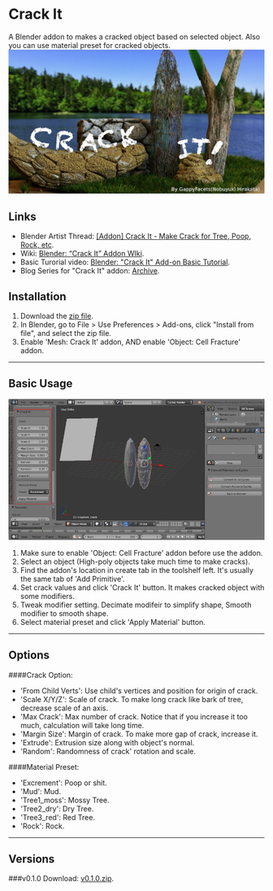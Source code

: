 # Crack It
A Blender addon to makes a cracked object based on selected object. Also you can use material preset for cracked objects.
![crackit_title1](/src/crackit_present_title1_1_credit1.jpg)

## Links
* Blender Artist Thread: [[Addon] Crack It - Make Crack for Tree, Poop, Rock, etc](https://blenderartists.org/forum/showthread.php?404683-Addon-Crack-It-Make-Crack-for-Tree-Poop-Rock-etc).
* Wiki: [Blender: “Crack It” Addon WIki](http://gappyfacets.com/2016/08/11/blender-crack-addon-basic-tutorial/).
* Basic Turorial video: [Blender: "Crack It" Add-on Basic Tutorial](https://youtu.be/uzWfIk0z4z8).
* Blog Series for "Crack It" addon: [Archive](http://gappyfacets.com/series/crackit_addon/).

## Installation
1. Download the [zip file](https://github.com/squarednob/crack_it/raw/master/crack_it.zip).
2. In Blender, go to File > Use Preferences > Add-ons, click "Install from file", and select the zip file.
3. Enable 'Mesh: Crack It' addon, AND enable 'Object: Cell Fracture' addon.

---


## Basic Usage
![crackit_tutorial_location1](/src/crackit_tutorial1_location1_sign1.png)

1. Make sure to enable 'Object: Cell Fracture' addon before use the addon.
2. Select an object (High-poly objects take much time to make cracks).
3. Find the addon's location in create tab in the toolshelf left. It's usually the same tab of 'Add Primitive'.
4. Set crack values and click 'Crack It' button. It makes cracked object with some modifiers.
5. Tweak modifier setting. Decimate modifeir to simplify shape, Smooth modifier to smooth shape.
6. Select material preset and click 'Apply Material' button.

---


## Options
####Crack Option:
* 'From Child Verts': Use child's vertices and position for origin of crack.
* 'Scale X/Y/Z': Scale of crack. To make long crack like bark of tree, decrease scale of an axis.
* 'Max Crack': Max number of crack. Notice that if you increase it too much, calculation will take long time.
* 'Margin Size': Margin of crack. To make more gap of crack, increase it.
* 'Extrude': Extrusion size along with object's normal.
* 'Random': Randomness of crack' rotation and scale.

####Material Preset:
* 'Excrement': Poop or shit.
* 'Mud': Mud.
* 'Tree1_moss': Mossy Tree.
* 'Tree2_dry': Dry Tree.
* 'Tree3_red': Red Tree.
* 'Rock': Rock.

---


## Versions
###v0.1.0
Download: [v0.1.0.zip](https://github.com/squarednob/crack_it/raw/master/crack_it.zip).